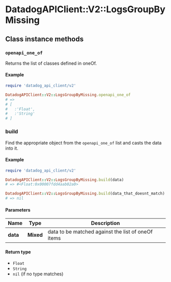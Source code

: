 # DatadogAPIClient::V2::LogsGroupByMissing

## Class instance methods

### `openapi_one_of`

Returns the list of classes defined in oneOf.

#### Example

```ruby
require 'datadog_api_client/v2'

DatadogAPIClient::V2::LogsGroupByMissing.openapi_one_of
# =>
# [
#   :'Float',
#   :'String'
# ]
```

### build

Find the appropriate object from the `openapi_one_of` list and casts the data into it.

#### Example

```ruby
require 'datadog_api_client/v2'

DatadogAPIClient::V2::LogsGroupByMissing.build(data)
# => #<Float:0x00007fdd4aab02a0>

DatadogAPIClient::V2::LogsGroupByMissing.build(data_that_doesnt_match)
# => nil
```

#### Parameters

| Name | Type | Description |
| ---- | ---- | ----------- |
| **data** | **Mixed** | data to be matched against the list of oneOf items |

#### Return type

- `Float`
- `String`
- `nil` (if no type matches)

